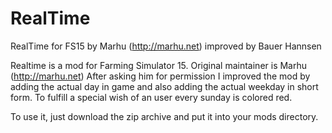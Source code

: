 RealTime
========

RealTime for FS15 by Marhu (http://marhu.net) improved by Bauer Hannsen

Realtime is a mod for Farming Simulator 15. Original maintainer is Marhu (http://marhu.net)
After asking him for permission I improved the mod by adding the actual day in game and also 
adding the actual weekday in short form. To fulfill a special wish of an user every sunday is colored red.

To use it, just download the zip archive and put it into your mods directory.
